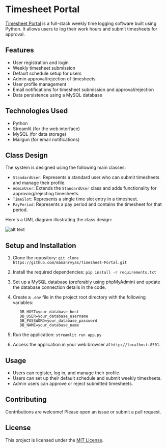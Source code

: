 # Timesheet Portal

[Timesheet Portal](http://timesheet.mananvyas.in:8080/) is a full-stack weekly time logging software built using Python. It allows users to log their work hours and submit timesheets for approval.

## Features

- User registration and login
- Weekly timesheet submission
- Default schedule setup for users
- Admin approval/rejection of timesheets
- User profile management
- Email notifications for timesheet submission and approval/rejection
- Data persistence using a MySQL database

## Technologies Used

- Python
- Streamlit (for the web interface)
- MySQL (for data storage)
- Mailgun (for email notifications)

## Class Design

The system is designed using the following main classes:

- `StandardUser`: Represents a standard user who can submit timesheets and manage their profile.
- `AdminUser`: Extends the `StandardUser` class and adds functionality for approving/rejecting timesheets.
- `TimeSlot`: Represents a single time slot entry in a timesheet.
- `PayPeriod`: Represents a pay period and contains the timesheet for that period.

Here's a UML diagram illustrating the class design:

![alt text](https://timesheet.mananvyas.in/UML.png)

## Setup and Installation

1. Clone the repository:
   ``` git clone https://github.com/mananrvyas/Timesheet-Portal.git ```
2. Install the required dependencies:
   ```pip install -r requirements.txt```
3. Set up a MySQL database (preferably using phpMyAdmin) and update the database connection details in the code.

4. Create a `.env` file in the project root directory with the following variables:
   ```MAILGUN_API_KEY=your_mailgun_api_key
      DB_HOST=your_database_host
      DB_USER=your_database_username
      DB_PASSWORD=your_database_password
      DB_NAME=your_database_name
5. Run the application:
   ```streamlit run app.py```
6. Access the application in your web browser at `http://localhost:8501`.

## Usage

- Users can register, log in, and manage their profile.
- Users can set up their default schedule and submit weekly timesheets.
- Admin users can approve or reject submitted timesheets.

## Contributing

Contributions are welcome! Please open an issue or submit a pull request.

## License

This project is licensed under the [MIT License](LICENSE).
